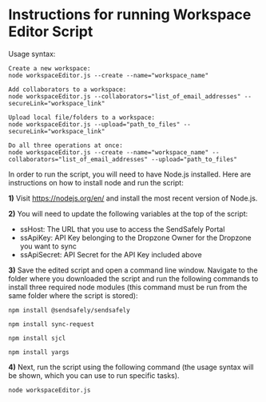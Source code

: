 # Instructions for running Workspace Editor Script #

Usage syntax:

	Create a new workspace:
	node workspaceEditor.js --create --name="workspace_name"
	
	Add collaborators to a workspace:
  	node workspaceEditor.js --collaborators="list_of_email_addresses" --secureLink="workspace_link"
	
	Upload local file/folders to a workspace:
	node workspaceEditor.js --upload="path_to_files" --secureLink="workspace_link"
	
	Do all three operations at once:
	node workspaceEditor.js --create --name="workspace_name" --collaborators="list_of_email_addresses" --upload="path_to_files"

In order to run the script, you will need to have Node.js installed. Here are instructions on how to install node and run the script:

**1)** Visit https://nodejs.org/en/ and install the most recent version of Node.js.

**2)** You will need to update the following variables at the top of the script:
- ssHost: The URL that you use to access the SendSafely Portal 
- ssApiKey: API Key belonging to the Dropzone Owner for the Dropzone you want to sync 
- ssApiSecret: API Secret for the API Key included above 

**3)** Save the edited script and open a command line window. Navigate to the folder where you downloaded the script and run the following commands to install three required node modules (this command must be run from the same folder where the script is stored):

`npm install @sendsafely/sendsafely`

`npm install sync-request`

`npm install sjcl`

`npm install yargs`

**4)** Next, run the script using the following command (the usage syntax will be shown, which you can use to run specific tasks). 

`node workspaceEditor.js`


